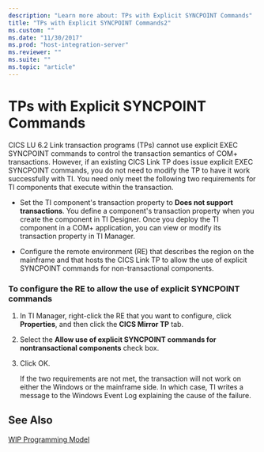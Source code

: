 ```yaml
---
description: "Learn more about: TPs with Explicit SYNCPOINT Commands"
title: "TPs with Explicit SYNCPOINT Commands2"
ms.custom: ""
ms.date: "11/30/2017"
ms.prod: "host-integration-server"
ms.reviewer: ""
ms.suite: ""
ms.topic: "article"
---
```

# TPs with Explicit SYNCPOINT Commands
CICS LU 6.2 Link transaction programs (TPs) cannot use explicit EXEC SYNCPOINT commands to control the transaction semantics of COM+ transactions. However, if an existing CICS Link TP does issue explicit EXEC SYNCPOINT commands, you do not need to modify the TP to have it work successfully with TI. You need only meet the following two requirements for TI components that execute within the transaction.  
  
-   Set the TI component's transaction property to **Does not support transactions**. You define a component's transaction property when you create the component in TI Designer. Once you deploy the TI component in a COM+ application, you can view or modify its transaction property in TI Manager.  
  
-   Configure the remote environment (RE) that describes the region on the mainframe and that hosts the CICS Link TP to allow the use of explicit SYNCPOINT commands for non-transactional components.  
  
### To configure the RE to allow the use of explicit SYNCPOINT commands  
  
1. In TI Manager, right-click the RE that you want to configure, click **Properties**, and then click the **CICS Mirror TP** tab.  
  
2. Select the **Allow use of explicit SYNCPOINT commands for nontransactional components** check box.  
  
3. Click OK.  
  
   If the two requirements are not met, the transaction will not work on either the Windows or the mainframe side. In which case, TI writes a message to the Windows Event Log explaining the cause of the failure.  
  
## See Also  
 [WIP Programming Model](../core/wip-programming-model2.md)
